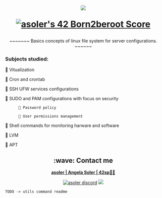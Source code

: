 <h1  align="center">
  <img src=https://game.42sp.org.br/static/assets/achievements/born2beroote.png>  
  
  [![asoler's 42 Born2beroot Score](https://badge42.vercel.app/api/v2/cl263316l006809l0mxrfwgrw/project/2607838)](https://github.com/JaeSeoKim/badge42)
</h1>

<p align="center">
     ~~~~~~~   Basics concepts of linux file system for server configurations.   ~~~~~~
</p>

<h3>Subjects studied:</h3>
<p>

💠 Vitualization

💠 Cron and crontab

💠 SSH UFW services configurations

💠 SUDO and PAM configurations with focus on security
  
          💠 Password policy
  
          💠 User permissions management

💠 Shell commands for monitoring harware and software

💠 LVM

💠 APT
 
</p>

<h2  align="center">:wave: Contact me</h2>
<p  align="center">
  <strong> <a href="mailto:asoler@student.42sp.org.br"/>asoler | Angela Soler | 42sp👨‍🚀</a></strong>
  <p align="center">
    <a href="https://discordapp.com/users/AngelaSol#1460"><img src="https://img.shields.io/badge/Discord-5865F2?style=for-the-badge&logo=discord&logoColor=white" alt="asoler discord"/></a>
    <a href="https://www.linkedin.com/in/angela-soler-982753212/"><img src="https://img.shields.io/badge/LinkedIn-0077B5?style=for-the-badge&logo=linkedin&logoColor=white"/></a>
  </p>
</p>



`TODO -> utils command readme`
